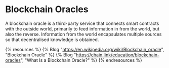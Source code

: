 # Blockchain Oracles

A blockchain oracle is a third-party service that connects smart contracts with the outside world, primarily to feed information in from the world, but also the reverse. Information from the world encapsulates multiple sources so that decentralised knowledge is obtained.

{% resources %}
  {% Blog "https://en.wikipedia.org/wiki/Blockchain_oracle", "Blockchain Oracle" %}
  {% Blog "https://chain.link/education/blockchain-oracles", "What Is a Blockchain Oracle?" %}
{% endresources %}
